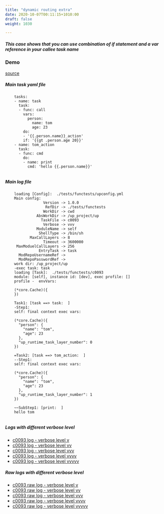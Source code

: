 ```yaml
---
title: "dynamic routing extra"
date: 2020-10-07T00:11:15+1010:00
draft: false
weight: 1030

---
```


##### This case shows that you can use combination of if statement and a var reference in your callee task name


### Demo








[source](https://github.com/upcmd/up/blob/master/tests/functests/c0093.yml)

##### Main task yaml file
```
    tasks:
    - name: task
      task:
      - func: call
        vars:
          person:
            name: tom
            age: 23
        do:
        - '{{.person.name}}_action'
        if: '{{gt .person.age 20}}'
    - name: tom_action
      task:
      - func: cmd
        do:
        - name: print
          cmd: 'hello {{.person.name}}'
    
```
##### Main log file
```
    loading [Config]:  ./tests/functests/upconfig.yml
    Main config:
                 Version -> 1.0.0
                  RefDir -> ./tests/functests
                 WorkDir -> cwd
              AbsWorkDir -> /up_project/up
                TaskFile -> c0093
                 Verbose -> vvv
              ModuleName -> self
               ShellType -> /bin/sh
           MaxCallLayers -> 8
                 Timeout -> 3600000
     MaxModuelCallLayers -> 256
               EntryTask -> task
      ModRepoUsernameRef -> 
      ModRepoPasswordRef -> 
    work dir: /up_project/up
    -exec task: task
    loading [Task]:  ./tests/functests/c0093
    module: [self], instance id: [dev], exec profile: []
    profile -  envVars:
    
    (*core.Cache)({
    })
    
    Task1: [task ==> task:  ]
    -Step1:
    self: final context exec vars:
    
    (*core.Cache)({
      "person": {
        "name": "tom",
        "age": 23
      },
      "up_runtime_task_layer_number": 0
    })
    
    =Task2: [task ==> tom_action:  ]
    --Step1:
    self: final context exec vars:
    
    (*core.Cache)({
      "person": {
        "name": "tom",
        "age": 23
      },
      "up_runtime_task_layer_number": 1
    })
    
    ~~SubStep1: [print:  ]
    hello tom
    
```


##### Logs with different verbose level
* [c0093 log - verbose level v](../../logs/c0093_v)
* [c0093 log - verbose level vv](../../logs/c0093_vv)
* [c0093 log - verbose level vvv](../../logs/c0093_vvvv)
* [c0093 log - verbose level vvvv](../../logs/c0093_vvvv)
* [c0093 log - verbose level vvvvv](../../logs/c0093_vvvvv)

##### Raw logs with different verbose level
* [c0093 raw log - verbose level v](../../reflogs/c0093_v.log)
* [c0093 raw log - verbose level vv](../../reflogs/c0093_vv.log)
* [c0093 raw log - verbose level vvv](../../reflogs/c0093_vvv.log)
* [c0093 raw log - verbose level vvvv](../../reflogs/c0093_vvvv.log)
* [c0093 raw log - verbose level vvvvv](../../reflogs/c0093_vvvvv.log)







